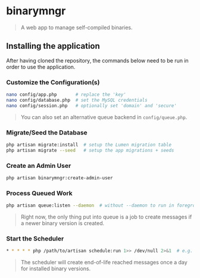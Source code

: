 # binarymngr

> A web app to manage self-compiled binaries.

## Installing the application

After having cloned the repository, the commands below need to be run in order to use the application.

### Customize the Configuration(s)

```bash
nano config/app.php       # replace the 'key'
nano config/database.php  # set the MySQL credentials
nano config/session.php   # optionally set 'domain' and 'secure'
```

> You can also set an alternative queue backend in `config/queue.php`.

### Migrate/Seed the Database

```bash
php artisan migrate:install  # setup the Lumen migration table
php artisan migrate --seed   # setup the app migrations + seeds
```

### Create an Admin User

```bash
php artisan binarymngr:create-admin-user
```

### Process Queued Work

```bash
php artisan queue:listen --daemon  # without --daemon to run in foreground
```

> Right now, the only thing put into queue is a job to create messages if a newer binary version is created.

### Start the Scheduler

```bash
* * * * * php /path/to/artisan schedule:run 1>> /dev/null 2>&1  # e.g. in /etc/crontab
```

> The scheduler will create end-of-life reached messages once a day for installed binary versions.